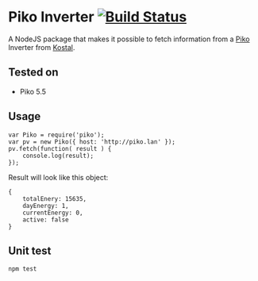 Piko Inverter [![Build Status](https://travis-ci.org/Sitebase/piko.svg?branch=master)](https://travis-ci.org/Sitebase/piko)
=============
A NodeJS package that makes it possible to fetch information from a [Piko](http://www.kostal-solar-electric.com/en-GB/Produkte%20u%20Service/PIKO%20Wechselrichter%20bewaehrt) Inverter from [Kostal](http://www.kostal-solar-electric.com/en-GB).

Tested on
---------
* Piko 5.5

Usage
-----

	var Piko = require('piko');
	var pv = new Piko({ host: 'http://piko.lan' });
	pv.fetch(function( result ) {
		console.log(result);
	});

Result will look like this object:

	{
		totalEnery: 15635,
		dayEnergy: 1,
		currentEnergy: 0,
		active: false
	}

Unit test
---------

	npm test

